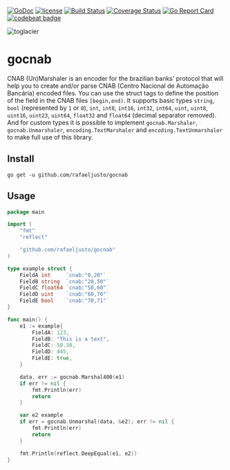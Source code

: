 [![GoDoc](https://godoc.org/github.com/rafaeljusto/gocnab?status.png)](https://godoc.org/github.com/rafaeljusto/gocnab)
[![license](http://img.shields.io/badge/license-MIT-blue.svg)](https://raw.githubusercontent.com/rafaeljusto/gocnab/master/LICENSE)
[![Build Status](https://travis-ci.org/rafaeljusto/gocnab.svg?branch=master)](https://travis-ci.org/rafaeljusto/gocnab)
[![Coverage Status](https://coveralls.io/repos/github/rafaeljusto/gocnab/badge.svg?branch=master)](https://coveralls.io/github/rafaeljusto/gocnab?branch=master)
[![Go Report Card](https://goreportcard.com/badge/github.com/rafaeljusto/gocnab)](https://goreportcard.com/report/github.com/rafaeljusto/gocnab)
[![codebeat badge](https://codebeat.co/badges/b3a4c784-49db-4e3f-81f7-c35f4e35f70a)](https://codebeat.co/projects/github-com-rafaeljusto-gocnab-master)

![toglacier](https://raw.githubusercontent.com/rafaeljusto/gocnab/master/gocnab.png)

# gocnab

CNAB (Un)Marshaler is an encoder for the brazilian banks' protocol that will
help you to create and/or parse CNAB (Centro Nacional de Automação Bancária)
encoded files. You can use the struct tags to define the position of the field
in the CNAB files `[begin,end)`. It supports basic types `string`, `bool`
(represented by `1` or `0`), `int`, `int8`, `int16`, `int32`, `int64`, `uint`,
`uint8`, `uint16`, `uint23`, `uint64`, `float32` and `float64` (decimal
separator removed). And for custom types it is possible to implement
`gocnab.Marshaler`, `gocnab.Unmarshaler`, `encoding.TextMarshaler` and
`encoding.TextUnmarshaler` to make full use of this library.

## Install

```
go get -u github.com/rafaeljusto/gocnab
```

## Usage

```go
package main

import (
	"fmt"
	"reflect"

	"github.com/rafaeljusto/gocnab"
)

type example struct {
	FieldA int     `cnab:"0,20"`
	FieldB string  `cnab:"20,50"`
	FieldC float64 `cnab:"50,60"`
	FieldD uint    `cnab:"60,70"`
	FieldE bool    `cnab:"70,71"`
}

func main() {
	e1 := example{
		FieldA: 123,
		FieldB: "This is a text",
		FieldC: 50.30,
		FieldD: 445,
		FieldE: true,
	}

	data, err := gocnab.Marshal400(e1)
	if err != nil {
		fmt.Println(err)
		return
	}

	var e2 example
	if err = gocnab.Unmarshal(data, &e2); err != nil {
		fmt.Println(err)
		return
	}

	fmt.Println(reflect.DeepEqual(e1, e2))
}
```

